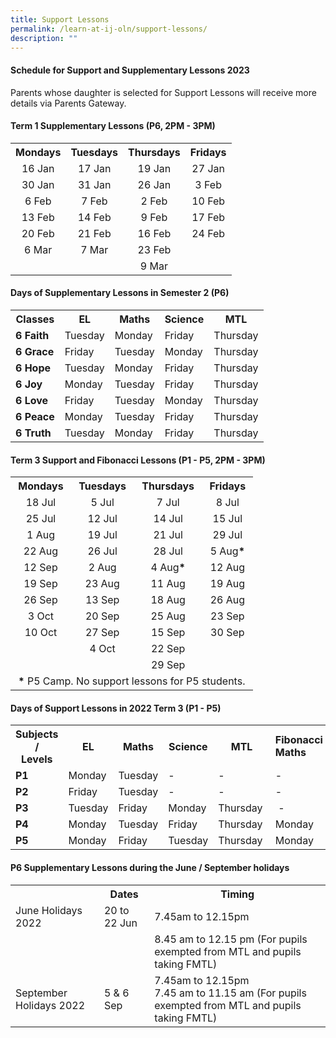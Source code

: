 ```yaml
---
title: Support Lessons
permalink: /learn-at-ij-oln/support-lessons/
description: ""
---
```

<h4><strong>Schedule for Support and Supplementary Lessons 2023</strong></h4>
<p>Parents whose daughter is selected for Support Lessons will receive more details via Parents Gateway.&nbsp;</p>
<h4><strong>Term 1 Supplementary Lessons (P6, 2PM - 3PM)</strong></h4>
<table class="iveo_table ives_tab_simple2 ive_eobj_center">
<tbody>
<tr>
<th style="text-align: center;">Mondays</th>
<th style="text-align: center;">Tuesdays</th>
<th style="text-align: center;">Thursdays</th>
<th style="text-align: center;">Fridays</th>
</tr>
<tr>
<td style="text-align: center;">16 Jan</td>
<td style="text-align: center;">17 Jan</td>
<td style="text-align: center;">19 Jan</td>
<td style="text-align: center;">27 Jan</td>
</tr>
<tr>
<td style="text-align: center;">30 Jan</td>
<td style="text-align: center;">31 Jan</td>
<td style="text-align: center;">26 Jan</td>
<td style="text-align: center;">3 Feb</td>
</tr>
<tr>
<td style="text-align: center;">6 Feb</td>
<td style="text-align: center;">7 Feb</td>
<td style="text-align: center;">2 Feb</td>
<td style="text-align: center;">10 Feb</td>
</tr>
<tr>
<td style="text-align: center;">13 Feb</td>
<td style="text-align: center;">14 Feb</td>
<td style="text-align: center;">9 Feb</td>
<td style="text-align: center;">17 Feb</td>
</tr>
<tr>
<td style="text-align: center;">20 Feb</td>
<td style="text-align: center;">21 Feb</td>
<td style="text-align: center;">16 Feb</td>
<td style="text-align: center;">24 Feb</td>
</tr>
<tr>
<td style="text-align: center;">6 Mar</td>
<td style="text-align: center;">7 Mar</td>
<td style="text-align: center;">23 Feb</td>
<td style="text-align: center;"> </td>
</tr>
<tr>
<td style="text-align: center;">&nbsp;</td>
<td style="text-align: center;"> </td>
<td style="text-align: center;">9 Mar</td>
<td style="text-align: center;"> </td>
</tr>
</tbody>
</table>
<h4><strong>Days of Supplementary Lessons in Semester 2 (P6)</strong></h4>
<table>
<tbody>
<tr>
<th>Classes</th>
<th>EL</th>
<th>Maths</th>
<th>Science</th>
<th>MTL</th>
</tr>
<tr>
<td><strong>6 Faith</strong></td>
<td>Tuesday</td>
<td>Monday</td>
<td>Friday</td>
<td>Thursday</td>
</tr>
<tr>
<td><strong>6 Grace</strong></td>
<td>Friday</td>
<td>Tuesday</td>
<td>Monday</td>
<td>Thursday</td>
</tr>
<tr>
<td><strong>6 Hope</strong></td>
<td>Tuesday</td>
<td>Monday</td>
<td>Friday</td>
<td>Thursday</td>
</tr>
<tr>
<td><strong>6 Joy</strong></td>
<td>Monday</td>
<td>Tuesday</td>
<td>Friday</td>
<td>Thursday</td>
</tr>
<tr>
<td><strong>6 Love</strong></td>
<td>Friday</td>
<td>Tuesday</td>
<td>Monday</td>
<td>Thursday</td>
</tr>
<tr>
<td><strong>6 Peace</strong></td>
<td>Monday</td>
<td>Tuesday</td>
<td>Friday</td>
<td>Thursday</td>
</tr>
<tr>
<td><strong>6 Truth</strong></td>
<td>Tuesday</td>
<td>Monday</td>
<td>Friday</td>
<td>Thursday</td>
</tr>
</tbody>
</table>
<h4><strong>Term 3 Support and Fibonacci Lessons (P1 - P5, 2PM - 3PM)</strong></h4>
<table>
<tbody>
<tr>
<th style="text-align: center;">Mondays</th>
<th style="text-align: center;">Tuesdays</th>
<th style="text-align: center;">Thursdays</th>
<th style="text-align: center;">Fridays</th>
</tr>
<tr>
<td style="text-align: center;">18 Jul</td>
<td style="text-align: center;">5 Jul</td>
<td style="text-align: center;">7 Jul</td>
<td style="text-align: center;">8 Jul</td>
</tr>
<tr>
<td style="text-align: center;">25 Jul</td>
<td style="text-align: center;">12 Jul</td>
<td style="text-align: center;">14 Jul</td>
<td style="text-align: center;">15 Jul</td>
</tr>
<tr>
<td style="text-align: center;">1 Aug</td>
<td style="text-align: center;">19 Jul</td>
<td style="text-align: center;">21 Jul</td>
<td style="text-align: center;">29 Jul</td>
</tr>
<tr>
<td style="text-align: center;">22 Aug</td>
<td style="text-align: center;">26 Jul</td>
<td style="text-align: center;">28 Jul</td>
<td style="text-align: center;">5 Aug<strong>*</strong></td>
</tr>
<tr>
<td style="text-align: center;">12 Sep</td>
<td style="text-align: center;">2 Aug</td>
<td style="text-align: center;">4 Aug<strong>*</strong></td>
<td style="text-align: center;">12 Aug</td>
</tr>
<tr>
<td style="text-align: center;">19 Sep</td>
<td style="text-align: center;">23 Aug</td>
<td style="text-align: center;">11 Aug</td>
<td style="text-align: center;">19 Aug</td>
</tr>
<tr>
<td style="text-align: center;">26 Sep</td>
<td style="text-align: center;">13 Sep</td>
<td style="text-align: center;">18 Aug</td>
<td style="text-align: center;">26 Aug</td>
</tr>
<tr>
<td style="text-align: center;">3 Oct</td>
<td style="text-align: center;">20 Sep</td>
<td style="text-align: center;">25 Aug</td>
<td style="text-align: center;">23 Sep</td>
</tr>
<tr>
<td style="text-align: center;">10 Oct</td>
<td style="text-align: center;">27 Sep</td>
<td style="text-align: center;">15 Sep</td>
<td style="text-align: center;">30 Sep</td>
</tr>
<tr>
<td style="text-align: center;">&nbsp;</td>
<td style="text-align: center;">4 Oct</td>
<td style="text-align: center;">22 Sep</td>
<td style="text-align: center;">&nbsp;</td>
</tr>
<tr>
<td style="text-align: center;">&nbsp;</td>
<td style="text-align: center;">&nbsp;</td>
<td style="text-align: center;">29 Sep</td>
<td style="text-align: center;">&nbsp;</td>
</tr>
<tr>
<td style="text-align: left;" colspan="4">&nbsp;<strong>*</strong>&nbsp;P5 Camp. No support lessons for P5 students.&nbsp;</td>
</tr>
</tbody>
</table>
<h4><strong>Days of Support Lessons in 2022 Term 3 (P1 - P5)</strong></h4>
<table>
<tbody>
<tr>
<th>Subjects /<br />Levels</th>
<th>EL</th>
<th>Maths</th>
<th>Science</th>
<th>MTL</th>
<td><strong>Fibonacci Maths</strong></td>
</tr>
<tr>
<td><strong>P1</strong></td>
<td>Monday</td>
<td>Tuesday</td>
<td>-</td>
<td>-&nbsp;</td>
<td>-</td>
</tr>
<tr>
<td><strong>P2</strong></td>
<td>Friday</td>
<td>Tuesday</td>
<td>-&nbsp;</td>
<td>-&nbsp;</td>
<td>-&nbsp;</td>
</tr>
<tr>
<td><strong>P3</strong></td>
<td>Tuesday</td>
<td>Friday&nbsp;</td>
<td>Monday</td>
<td>Thursday&nbsp;</td>
<td>&nbsp;-</td>
</tr>
<tr>
<td><strong>P4</strong></td>
<td>Monday</td>
<td>Tuesday</td>
<td>Friday</td>
<td>Thursday</td>
<td>Monday</td>
</tr>
<tr>
<td><strong>P5</strong></td>
<td>Monday</td>
<td>Friday</td>
<td>Tuesday</td>
<td>Thursday</td>
<td>Monday</td>
</tr>
</tbody>
</table>
<h4><strong>P6 Supplementary Lessons during the June / September holidays</strong></h4>
<table>
<tbody>
<tr>
<th>&nbsp;</th>
<th>Dates</th>
<th>Timing</th>
</tr>
<tr>
<td>June Holidays 2022</td>
<td>20 to 22 Jun</td>
<td>7.45am to 12.15pm</td>
</tr>
<tr>
<td>&nbsp;</td>
<td>&nbsp;</td>
<td>8.45 am to 12.15 pm (For pupils exempted from MTL and pupils taking FMTL)</td>
</tr>
<tr>
<td>September Holidays 2022</td>
<td>5 &amp; 6 Sep</td>
<td>7.45am to 12.15pm<br />7.45 am to 11.15 am (For pupils exempted from MTL and pupils taking FMTL)</td>
</tr>
</tbody>
</table>